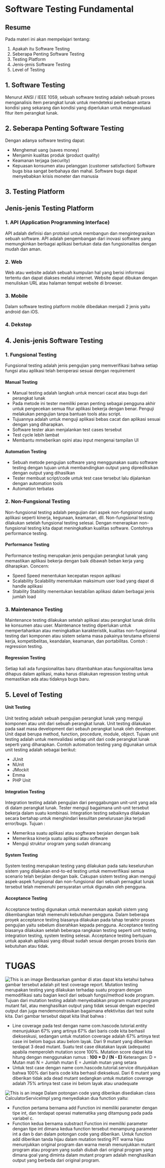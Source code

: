 # Software Testing Fundamental
## Resume
Pada materi ini akan mempelajari tentang:
1. Apakah itu Software Testing
2. Seberapa Penting Software Testing
3. Testing Platform
4. Jenis-jenis Software Testing
5. Level of Testing

## 1. Software Testing
Menurut ANSI / IEEE 1059, sebuah software testing adalah sebuah proses menganalisis item perangkat lunak untuk mendeteksi perbedaan antara kondisi yang sekarang dan kondisi yang diperlukan untuk mengevaluasi fitur item perangkat lunak.

## 2. Seberapa Penting Software Testing
Dengan adanya software testing dapat:
- Menghemat uang (saves money)
- Menjamin kualitas produk (product quality)
- Keamanan terjaga (security)
- Kepuasan konsumen atau pelanggan (customer satisfaction)
Software bugs bisa sangat berbahaya dan mahal. Software bugs dapat menyebabkan krisis moneter dan manusia

## 3. Testing Platform
## Jenis-jenis Testing Platform
### 1. API (Application Programming Interface)
API adalah definisi dan protokol untuk membangun dan mengintegrasikan sebuah software. API adalah pengembangan dari inovasi software yang memungkinkan berbagai aplikasi bertukan data dan fungsionalitas dengan mudah dan aman.
### 2. Web
Web atau website adalah sebuah kumpulan hal yang berisi informasi tertentu dan dapat diakses melalui internet. Website dapat dibukan dengan menuliskan URL atau halaman tempat website di browser.
### 3. Mobile
Dalam software testing platform mobile dibedakan menjadi 2 jenis yaitu android dan iOS.
### 4. Dekstop
## 4. Jenis-jenis Software Testing
### 1. Fungsional Testing
Fungsional testing adalah jenis pengujian yang memverifikasi bahwa setiap fungsi atau aplikasi telah beroperasi sesuai dengan requirement
#### Manual Testing
- Manual testing adalah langkah untuk mencari cacat atau bugs dari perangkat lunak
- Pada metode ini tester memiliki peran penting sebagai pengguna akhir untuk pengecekan semua fitur aplikasi bekerja dengan benar. Penguji melakukan pengujian tanpa bantuan tools atau script.
- Tujuannya adalah untuk menguji aplikasi bebas cacat dan aplikasi sesuai dengan yang diharapkan.
- Software tester akan menjalankan test cases tersebut
- Test cycle lebih lambat
- Membantu mmeberikan opini atau input mengenai tampilan UI
#### Automation Testing
- Sebuah metode pengujian software yang menggunakan suatu software testing dengan tujuan untuk membandingkan output yang diprediksikan dengan output yang dihasilkan
- Tester membuat script/code untuk test case tersebut lalu dijalankan dengan automation tools
- Automation terbatas
### 2. Non-Fungsional Testing
Non-fungsional testing adalah pengujian dari aspek non-fungsional suatu aplikasi seperti kinerja, kegunaan, keamanan, dll. Non-fungsional testing dilakukan setelah fungsional testing selesai. Dengan menerapkan non-fungsional testing kita dapat meningkatkan kualitas software. Contohnya performance testing.
#### Performance Testing
Performance testing merupakan jenis pengujian perangkat lunak yang memastikan aplikasi bekerja dengan baik dibawah beban kerja yang diharapkan.
Concern:
  - Speed
    Speed menentukan kecepatan respon aplikasi
  - Scalability
    Scalability menentukan maksimum user load yang dapat di handle aplikasi
  - Stability
    Stability menentukan kestabilan aplikasi dalam berbagai jenis jumlah load
### 3. Maintenance Testing
Maintenance testing dilakukan setelah aplikasi atau perangkat lunak dirilis ke konsumen atau user. Maintenance testing diperlukan untuk mempertahankan atau meningkatkan karakteristik, kualitas non-fungsional testing dari komponen atau sistem selama masa pakainya terutama efisiensi kerja, kompetibelitas, keandalan, keamanan, dan portabilitas. Contoh : regression testing.
#### Regression Testing
Setiap kali ada fungsionalitas baru ditambahkan atau fungsionalitas lama dihapus dalam aplikasi, maka harus dilakukan regression testing untuk memastikan ada atau tidaknya bugs baru.
## 5. Level of Testing
#### Unit Testing
Unit testing adalah sebuah pengujian perangkat lunak yang menguji komponen atau unit dari sebuah perangkat lunak. Unit testing dilakukan pada saat masa development dari sebauh perangkat lunak oleh developer. Unit dapat berupa method, function, procedure, module, object. Tujuan unit testing adalah untuk memvalidasi setiap unit dari code perangkat lunak seperti yang diharapkan. Contoh automation testing yang digunakan untuk unit testing adalah sebagai berikut:
- JUnit
- NUnit
- JMockit
- Emma
- PHP Unit
#### Integration Testing
Integration testing adalah pengujian dari penggabungan unit-unit yang ada di dalam perangkat lunak. Tester menguji bagaimana unit-unit tersebut bekerja dalam suatu kombinasi. Integration testing sebaiknya dilakukan secara bertahap untuk menghindari kesulitan penelurusan jika terjadi error/bugs.
Tujuan :
- Memeriksa suatu aplikasi atau sogftware berjalan dengan baik
- Memeriksa kinerja suatu aplikasi atau software
- Menguji struktur orogram yang sudah dirancang
#### System Testing
System testing merupakan testing yang dilakukan pada satu keseluruhan sistem yang dilakukan end-to-ed testing untuk memverifikasi semua scenario telah berjalan dengan baik. Cakupan sistem testing akan menguji aspek-aspek fungsional dan non-fungsional dari sebuah pernagkat lunak tersebut telah memenuhi persyaratan untuk digunakn oleh pengguna.
#### Acceptance Testing
Acceptance testing digunakan untuk menentukan apakah sistem yang dikembangkan telah memenuhi kebutuhan pengguna. Dalam beberapa proyek acceptance testing biasanya dilakukan pada tahap terakhir proses pengujian yaitu sebelum diserahkan kepada pengguna. Acceptance testing biasanya dilakukan setelah beberapa rangkaian testing seperti unit testing, integration testing, system testing selesai. Acceptance testing bertujuan untuk apakah aplikasi yang dibuat sudah sesuai dengan proses bisnis dan kebutuhan atau tidak.

# TUGAS
![This is an image](https://github.com/elfrida123/qe_elfrida-rd-tampubolon/blob/master/4_Software%20Testing%20Fundamental/screenshots/Tugas%201.PNG)
Berdasarkan gambar di atas dapat kita ketahui bahwa gambar tersebut adalah pit test coverage report. Mutation testing merupakan testing yang dilakukan terhadap suatu program dengan memodifikasi satu bagian kecil dari sebuah fungsi/method kode program. Tujuan dari mutation testing adalah menyebabkan program mutant program mutant fail, atau menghasilkan output yang tidak sesuai dengan expected output dan juga mendemonstrasikan bagaimana efektivitas dari test suite kita. 
Dari gambar tersebut dapat kita lihat bahwa :
- Line coverage pada test dengan name com.hascode.tutorial.entity menunjukkan 67% yang artinya 67% dari baris code kita berhasil diekseskusi, sedangan untuk mutation coverage adalah 67% artinya test case ini belom bagus atau belom layak. Dari 9 mutant yang diberikan terdapat 3 dead mutant. Suatu test case dikatakan layak (adequate) apabila memperoleh mutation score 100%. Mutation score dapat kita hitung dengan menggunakan rumus :
    **100 * D / (N - E)**
    Keterangan:
    D = Mutan mati
    N = Jumlah mutan
    E = Jumlah mutan yang setara
- Untuk test case dengan name com.hascode.tutorial.service ditunjukkan bahwa 100% dari baris code kita berhasil dieksekusi. Dari 6 mutant yang diberikan tidak ada dead mutant sedangkan untuk mutation coverage adalah 75% artinya test case ini belom layak atau unadequate

![This is an image](https://github.com/elfrida123/qe_elfrida-rd-tampubolon/blob/master/4_Software%20Testing%20Fundamental/screenshots/Tugas%202.PNG)
Dalam potongan code yang diberikan disediakan class CalculatorServiceImpl yang menyediakan dua function yaitu:
- Function pertama bernama add 
Function ini memiliki parameter dengan tipe int, dan terdapat operasi matematika yang ditampung pada pada variabel c.
- Function kedua bernama substract 
Function ini memiliki parameter dengan tipe int dimana kedua function tersebut menampung parameter int a dan b dan dalam potongan code yang diberikan.
Untuk function add diberikan tanda hijau dalam mutation testing PIT warna hijau menunjukkan original program dan warna merah menunjukkan mutant program atau program yang sudah diubah dari original program yang dimana goal yang diminta dalam mutant program adalah menghasilkan output yang berbeda dari original program.
